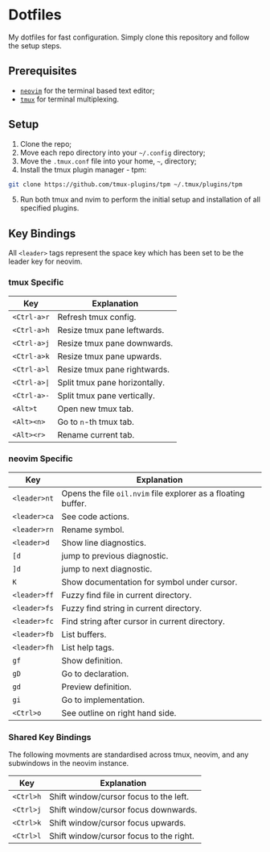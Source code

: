 # Dotfiles

My dotfiles for fast configuration. Simply clone this repository and follow the
setup steps.

## Prerequisites

 - [`neovim`](https://neovim.io/) for the terminal based text editor;
 - [`tmux`](https://github.com/tmux/tmux/wiki) for terminal multiplexing.

## Setup

1. Clone the repo;
2. Move each repo directory into your `~/.config` directory;
3. Move the `.tmux.conf` file into your home, `~`, directory;
4. Install the tmux plugin manager - tpm:
  ```bash
  git clone https://github.com/tmux-plugins/tpm ~/.tmux/plugins/tpm
  ```
5. Run both tmux and nvim to perform the initial setup and installation of all
   specified plugins.

## Key Bindings

All `<leader>` tags represent the space key which has been set to be the leader
key for neovim.

### tmux Specific

| Key          | Explanation                   |
|--------------|-------------------------------|
| `<Ctrl-a>r`  | Refresh tmux config.          |
| `<Ctrl-a>h`  | Resize tmux pane leftwards.   |
| `<Ctrl-a>j`  | Resize tmux pane downwards.   |
| `<Ctrl-a>k`  | Resize tmux pane upwards.     |
| `<Ctrl-a>l`  | Resize tmux pane rightwards.  |
| `<Ctrl-a>\|` | Split tmux pane horizontally. |
| `<Ctrl-a>-`  | Split tmux pane vertically.   |
| `<Alt>t`     | Open new tmux tab.            |
| `<Alt><n>`   | Go to `n`-th tmux tab.        |
| `<Alt><r>`   | Rename current tab.           |

### neovim Specific

| Key          | Explanation                                                   |
|--------------|---------------------------------------------------------------|
| `<leader>nt` | Opens the file `oil.nvim` file explorer as a floating buffer. |
| `<leader>ca` | See code actions.                                             |
| `<leader>rn` | Rename symbol.                                                |
| `<leader>d`  | Show line diagnostics.                                        |
| `[d`         | jump to previous diagnostic.                                  |
| `]d`         | jump to next diagnostic.                                      |
| `K`          | Show documentation for symbol under cursor.                   |
| `<leader>ff` | Fuzzy find file in current directory.                         |
| `<leader>fs` | Fuzzy find string in current directory.                       |
| `<leader>fc` | Find string after cursor in current directory.                |
| `<leader>fb` | List buffers.                                                 |
| `<leader>fh` | List help tags.                                               |
| `gf`         | Show definition.                                              |
| `gD`         | Go to declaration.                                            |
| `gd`         | Preview definition.                                           |
| `gi`         | Go to implementation.                                         |
| `<Ctrl>o`    | See outline on right hand side.                               |

### Shared Key Bindings

The following movments are standardised across tmux, neovim, and any subwindows
in the neovim instance.

| Key       | Explanation                             |
|-----------|-----------------------------------------|
| `<Ctrl>h` | Shift window/cursor focus to the left.  |
| `<Ctrl>j` | Shift window/cursor focus downwards.    |
| `<Ctrl>k` | Shift window/cursor focus upwards.      |
| `<Ctrl>l` | Shift window/cursor focus to the right. |
